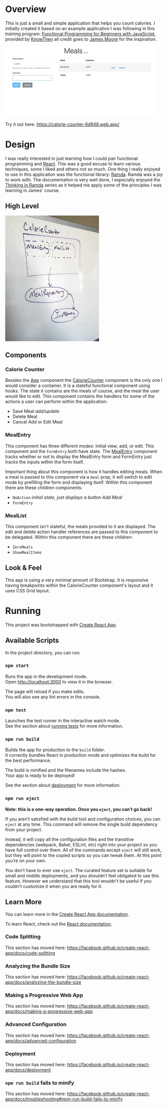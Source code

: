 # Overview
This is just a small and simple application that helps you count calories. I initially created it based on an example application I was following in this training program: [Functional Programming for Beginners with JavaScript](https://www.knowthen.com/functional-programming-for-beginners-with-javascript), provided by [KnowThen](https://www.knowthen.com/) all credit goes to [James Moore](@knowthen) for the inspiration.

<img src="/docs/assets/images/in-action.gif" />

Try it out here: https://calorie-counter-6d948.web.app/

# Design
I was really interested in just learning how I could pair functional programming and [React](https://reactjs.org/). This was a good excuse to learn various techniques, some I liked and others not so much. One thing I really enjoyed to use in this application was the functional library: [Ramda](https://ramdajs.com/). Ramda was a joy to work with. The documentation is very well done, I especially enjoyed the [Thinking in Ramda](https://randycoulman.com/blog/categories/thinking-in-ramda/) series as it helped me apply some of the principles I was learning in James' course.

## High Level

<img src="/docs/assets/images/high-level-design.jpg" width="300" height="401" />

## Components

### Calorie Counter
Besides the [App](src/App.js) component the [CalorieCounter](src/containers/CalorieCounter.js) component is the only one I would consider a container. It is a stateful functional component using hooks. The state it contains are the meals of course, and the meal the user would like to edit. This component contains the handlers for some of the actions a user can perform within the application:
* Save Meal *add/update*
* Delete Meal
* Cancel Add or Edit Meal

### MealEntry
This component has three different *modes*: initial view, add, or edit. This component and the `FormEntry` both have state. The [MealEntry](src/components/Meal/MealEntry.js) component tracks whether or not to display the MealEntry form and FormEntry just tracks the inputs within the form itself. 

Important thing about this component is how it handles editing meals. When a meal is passed to this component via a `meal` prop, it will switch to edit mode by prefilling the form and displaying itself. Within this component there are these children components:
* `NoAction` *initial state, just displays a button Add Meal*
* `FormEntry`

### MealList
This component isn't stateful, the meals provided to it are displayed. The edit and delete action handler references are passed to this component to be delegated. Within this component there are these children:
* `ZeroMeals`
* `ShowMealItems`

## Look & Feel
This app is using a very minimal amount of Bootstrap. It is responsive having breakpoints within the CalorieCounter component's layout and it uses CSS Grid layout.

# Running

This project was bootstrapped with [Create React App](https://github.com/facebook/create-react-app).

## Available Scripts

In the project directory, you can run:

### `npm start`

Runs the app in the development mode.<br />
Open [http://localhost:3000](http://localhost:3000) to view it in the browser.

The page will reload if you make edits.<br />
You will also see any lint errors in the console.

### `npm test`

Launches the test runner in the interactive watch mode.<br />
See the section about [running tests](https://facebook.github.io/create-react-app/docs/running-tests) for more information.

### `npm run build`

Builds the app for production to the `build` folder.<br />
It correctly bundles React in production mode and optimizes the build for the best performance.

The build is minified and the filenames include the hashes.<br />
Your app is ready to be deployed!

See the section about [deployment](https://facebook.github.io/create-react-app/docs/deployment) for more information.

### `npm run eject`

**Note: this is a one-way operation. Once you `eject`, you can’t go back!**

If you aren’t satisfied with the build tool and configuration choices, you can `eject` at any time. This command will remove the single build dependency from your project.

Instead, it will copy all the configuration files and the transitive dependencies (webpack, Babel, ESLint, etc) right into your project so you have full control over them. All of the commands except `eject` will still work, but they will point to the copied scripts so you can tweak them. At this point you’re on your own.

You don’t have to ever use `eject`. The curated feature set is suitable for small and middle deployments, and you shouldn’t feel obligated to use this feature. However we understand that this tool wouldn’t be useful if you couldn’t customize it when you are ready for it.

## Learn More

You can learn more in the [Create React App documentation](https://facebook.github.io/create-react-app/docs/getting-started).

To learn React, check out the [React documentation](https://reactjs.org/).

### Code Splitting

This section has moved here: https://facebook.github.io/create-react-app/docs/code-splitting

### Analyzing the Bundle Size

This section has moved here: https://facebook.github.io/create-react-app/docs/analyzing-the-bundle-size

### Making a Progressive Web App

This section has moved here: https://facebook.github.io/create-react-app/docs/making-a-progressive-web-app

### Advanced Configuration

This section has moved here: https://facebook.github.io/create-react-app/docs/advanced-configuration

### Deployment

This section has moved here: https://facebook.github.io/create-react-app/docs/deployment

### `npm run build` fails to minify

This section has moved here: https://facebook.github.io/create-react-app/docs/troubleshooting#npm-run-build-fails-to-minify
